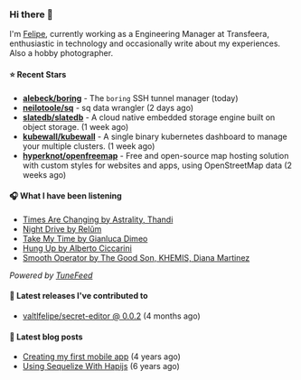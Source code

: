 ### Hi there 👋

I'm [Felipe](https://felipevm.com), currently working as a Engineering Manager at Transfeera, enthusiastic in technology and occasionally write about my experiences. Also a hobby photographer.

#### ⭐ Recent Stars
- **[alebeck/boring](https://github.com/alebeck/boring)** - The `boring`  SSH tunnel manager (today)
- **[neilotoole/sq](https://github.com/neilotoole/sq)** - sq data wrangler (2 days ago)
- **[slatedb/slatedb](https://github.com/slatedb/slatedb)** - A cloud native embedded storage engine built on object storage. (1 week ago)
- **[kubewall/kubewall](https://github.com/kubewall/kubewall)** - A single binary kubernetes dashboard to manage your multiple clusters. (1 week ago)
- **[hyperknot/openfreemap](https://github.com/hyperknot/openfreemap)** - Free and open-source map hosting solution with custom styles for websites and apps, using OpenStreetMap data (2 weeks ago)

#### 🎧 What I have been listening
- [Times Are Changing by Astrality, Thandi](https://open.spotify.com/track/2ekvSQupVG7X88fjjdYScf)
- [Night Drive by Relŭm](https://open.spotify.com/track/1O7lD7lSbZaR6zaRBfPyj5)
- [Take My Time by Gianluca Dimeo](https://open.spotify.com/track/2Tu8mjszRR7iWXRr4Lwa2a)
- [Hung Up by Alberto Ciccarini](https://open.spotify.com/track/0OFzFgfGDD1vH5pzW0YEhd)
- [Smooth Operator by The Good Son, KHEMIS, Diana Martinez](https://open.spotify.com/track/4edT8gEcZN2J5tG13UEze8)

_Powered by [TuneFeed](https://tunefeed.app?ref=valtlfelipe-gh-profile)_ 

#### 🚀 Latest releases I've contributed to


- [valtlfelipe/secret-editor @ 0.0.2](https://github.com/valtlfelipe/secret-editor/releases/tag/0.0.2) (4 months ago)

#### 📄 Latest blog posts
- [Creating my first mobile app](https://felipevm.com/posts/creating-my-first-mobile-app/) (4 years ago)
- [Using Sequelize With Hapijs](https://felipevm.com/posts/using-sequelize-with-hapijs/) (6 years ago)
